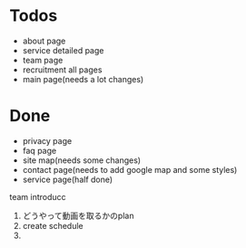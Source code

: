 # Todos
- about page
- service detailed page
- team page
- recruitment all pages
- main page(needs a lot changes)

# Done
 - privacy page
 - faq page
 - site map(needs some changes)
 - contact page(needs to add google map and some styles)
 - service page(half done)



team introducc
1. どうやって動画を取るかのplan
2. create schedule
3. 